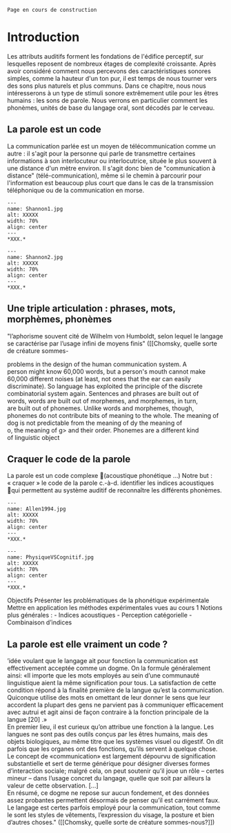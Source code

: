 
```{warning}
Page en cours de construction
```

# Introduction

Les attributs auditifs forment les fondations de l'édifice perceptif, sur lesquelles reposent de nombreux étages de complexité croissante. Après avoir considéré comment nous percevons des caractéristiques sonores simples, comme la hauteur d'un ton pur, il est temps de nous tourner vers des sons plus naturels et plus communs. Dans ce chapitre, nous nous intéresserons à un type de stimuli sonore extrêmement utile pour les êtres humains : les sons de parole. Nous verrons en particulier comment les phonèmes, unités de base du langage oral, sont décodés par le cerveau. 
 

## La parole est un code 

La communication parlée est un moyen de télécommunication comme un autre : il s'agit pour la personne qui parle de transmettre certaines informations à son interlocuteur ou interlocutrice, située le plus souvent à une distance d'un mètre environ. Il s'agit donc bien de "communication à distance" (télé-communication), même si le chemin à parcourir pour l'information est beaucoup plus court que dans le cas de la transmission téléphonique ou de la communication en morse.

```{figure} Shannon1.jpg
---
name: Shannon1.jpg
alt: XXXXX
width: 70%
align: center
---
*XXX.*
```


```{figure} Shannon2.jpg
---
name: Shannon2.jpg
alt: XXXXX
width: 70%
align: center
---
*XXX.*
```

## Une triple articulation : phrases, mots, morphèmes, phonèmes 


"l’aphorisme souvent cité de Wilhelm von Humboldt, selon lequel le langage se caractérise par l’usage infini de moyens finis" ([[Chomsky, quelle sorte de créature sommes-

problems in the design of the human communication system. A  
person might know 60,000 words, but a person's mouth cannot make  
60,000 different noises (at least, not ones that the ear can easily  
discriminate). So language has exploited the principle of the discrete  
combinatorial system again. Sentences and phrases are built out of  
words, words are built out of morphemes, and morphemes, in turn,  
are built out of phonemes. Unlike words and morphemes, though,  
phonemes do not contribute bits of meaning to the whole. The meaning of dog is not predictable from the meaning of dy the meaning of  
o, the meaning of g\> and their order. Phonemes are a different kind  
of linguistic object

## Craquer le code de la parole 

La parole est un code complexe (acoustique  phonétique  …)
Notre but : « craquer » le code de la parole c.-à-d. identifier les indices acoustiques qui permettent au système auditif de reconnaître les différents phonèmes.


```{figure} Allen1994.jpg
---
name: Allen1994.jpg
alt: XXXXX
width: 70%
align: center
---
*XXX.*
```

```{figure} PhysiqueVSCognitif.jpg
---
name: PhysiqueVSCognitif.jpg
alt: XXXXX
width: 70%
align: center
---
*XXX.*
```

Objectifs
Présenter les problématiques de la phonétique expérimentale
Mettre en application les méthodes expérimentales vues au cours 1
Notions plus générales :
	- Indices acoustiques
	- Perception catégorielle
	- Combinaison d’indices

## La parole est elle vraiment un code ?

’idée voulant que le langage ait pour fonction la communication est effectivement acceptée comme un dogme. On la formule généralement ainsi: «Il importe que les mots employés au sein d’une communauté linguistique aient la même signification pour tous. La satisfaction de cette condition répond à la finalité première de la langue qu’est la communication. Quiconque utilise des mots en omettant de leur donner le sens que leur accordent la plupart des gens ne parvient pas à communiquer efficacement avec autrui et agit ainsi de façon contraire à la fonction principale de la langue [20] .»  
En premier lieu, il est curieux qu’on attribue une fonction à la langue. Les langues ne sont pas des outils conçus par les êtres humains, mais des objets biologiques, au même titre que les systèmes visuel ou digestif. On dit parfois que les organes ont des fonctions, qu’ils servent à quelque chose.  
Le concept de «communication» est largement dépourvu de signification substantielle et sert de terme générique pour désigner diverses formes d’interaction sociale; malgré cela, on peut soutenir qu’il joue un rôle – certes mineur – dans l’usage concret du langage, quelle que soit par ailleurs la valeur de cette observation. […]  
En résumé, ce dogme ne repose sur aucun fondement, et des données assez probantes permettent désormais de penser qu’il est carrément faux. Le langage est certes parfois employé pour la communication, tout comme le sont les styles de vêtements, l’expression du visage, la posture et bien d’autres choses." ([[Chomsky, quelle sorte de créature sommes-nous?]])  
